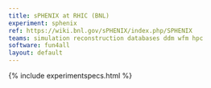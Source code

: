 ```yaml
---
title: sPHENIX at RHIC (BNL)
experiment: sphenix
ref: https://wiki.bnl.gov/sPHENIX/index.php/SPHENIX
teams: simulation reconstruction databases ddm wfm hpc
software: fun4all
layout: default
---
```


{% include experimentspecs.html %}

